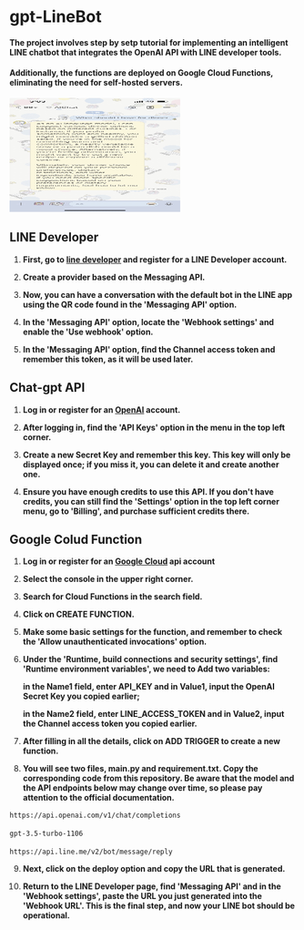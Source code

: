# gpt-LineBot

<h4>The project involves step by setp tutorial for implementing an intelligent LINE chatbot that integrates the OpenAI API with LINE developer tools.</h4>
  
<h4>Additionally, the functions are deployed on Google Cloud Functions, eliminating the need for self-hosted servers.</h4>

<img src="example.jpg" width="300" height="200">

## LINE Developer

1. **First, go to [line developer](https://developers.line.biz/en/?status=success) and register for a LINE Developer account.**
   
2. **Create a provider based on the Messaging API.**
   
3. **Now, you can have a conversation with the default bot in the LINE app using the QR code found in the 'Messaging API' option.**
   
4. **In the 'Messaging API' option, locate the 'Webhook settings' and enable the 'Use webhook' option.**
   
5. **In the 'Messaging API' option, find the Channel access token and remember this token, as it will be used later.**

## Chat-gpt API

1. **Log in or register for an [OpenAI](https://openai.com/blog/openai-api) account.**
 
2. **After logging in, find the 'API Keys' option in the menu in the top left corner.**
   
3. **Create a new Secret Key and remember this key. This key will only be displayed once; if you miss it, you can delete it and create another one.**
   
4. **Ensure you have enough credits to use this API. If you don't have credits, you can still find the 'Settings' option in the top left corner menu, go to 'Billing', and purchase sufficient credits there.**

## Google Colud Function

1. **Log in or register for an [Google Cloud](https://cloud.google.com/apis) api account**
   
2. **Select the console in the upper right corner.**

3. **Search for Cloud Functions in the search field.**
 
4. **Click on CREATE FUNCTION.**
 
5. **Make some basic settings for the function, and remember to check the 'Allow unauthenticated invocations' option.**

6. **Under the 'Runtime, build connections and security settings', find 'Runtime environment variables', we need to Add two variables:**

   **in the Name1 field, enter API_KEY and in Value1, input the OpenAI Secret Key you copied earlier;**

   **in the Name2 field, enter LINE_ACCESS_TOKEN and in Value2, input the Channel access token you copied earlier.**
    
8. **After filling in all the details, click on ADD TRIGGER to create a new function.**

9. **You will see two files, main.py and requirement.txt. Copy the corresponding code from this repository. Be aware that the model and the API endpoints below may change over time, so please pay attention to the official documentation.**

```
https://api.openai.com/v1/chat/completions

gpt-3.5-turbo-1106

https://api.line.me/v2/bot/message/reply
```

9. **Next, click on the deploy option and copy the URL that is generated.**
    
10. **Return to the LINE Developer page, find 'Messaging API' and in the 'Webhook settings', paste the URL you just generated into the 'Webhook URL'. This is the final step, and now your LINE bot should be operational.**

